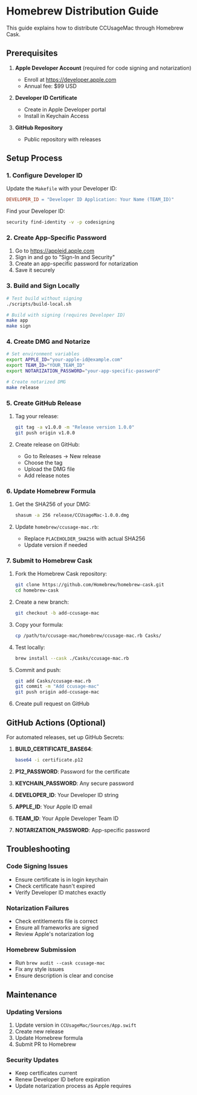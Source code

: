 # Homebrew Distribution Guide

This guide explains how to distribute CCUsageMac through Homebrew Cask.

## Prerequisites

1. **Apple Developer Account** (required for code signing and notarization)
   - Enroll at https://developer.apple.com
   - Annual fee: $99 USD

2. **Developer ID Certificate**
   - Create in Apple Developer portal
   - Install in Keychain Access

3. **GitHub Repository**
   - Public repository with releases

## Setup Process

### 1. Configure Developer ID

Update the `Makefile` with your Developer ID:

```makefile
DEVELOPER_ID = "Developer ID Application: Your Name (TEAM_ID)"
```

Find your Developer ID:
```bash
security find-identity -v -p codesigning
```

### 2. Create App-Specific Password

1. Go to https://appleid.apple.com
2. Sign in and go to "Sign-In and Security"
3. Create an app-specific password for notarization
4. Save it securely

### 3. Build and Sign Locally

```bash
# Test build without signing
./scripts/build-local.sh

# Build with signing (requires Developer ID)
make app
make sign
```

### 4. Create DMG and Notarize

```bash
# Set environment variables
export APPLE_ID="your-apple-id@example.com"
export TEAM_ID="YOUR_TEAM_ID"
export NOTARIZATION_PASSWORD="your-app-specific-password"

# Create notarized DMG
make release
```

### 5. Create GitHub Release

1. Tag your release:
   ```bash
   git tag -a v1.0.0 -m "Release version 1.0.0"
   git push origin v1.0.0
   ```

2. Create release on GitHub:
   - Go to Releases → New release
   - Choose the tag
   - Upload the DMG file
   - Add release notes

### 6. Update Homebrew Formula

1. Get the SHA256 of your DMG:
   ```bash
   shasum -a 256 release/CCUsageMac-1.0.0.dmg
   ```

2. Update `homebrew/ccusage-mac.rb`:
   - Replace `PLACEHOLDER_SHA256` with actual SHA256
   - Update version if needed

### 7. Submit to Homebrew Cask

1. Fork the Homebrew Cask repository:
   ```bash
   git clone https://github.com/Homebrew/homebrew-cask.git
   cd homebrew-cask
   ```

2. Create a new branch:
   ```bash
   git checkout -b add-ccusage-mac
   ```

3. Copy your formula:
   ```bash
   cp /path/to/ccusage-mac/homebrew/ccusage-mac.rb Casks/
   ```

4. Test locally:
   ```bash
   brew install --cask ./Casks/ccusage-mac.rb
   ```

5. Commit and push:
   ```bash
   git add Casks/ccusage-mac.rb
   git commit -m "Add ccusage-mac"
   git push origin add-ccusage-mac
   ```

6. Create pull request on GitHub

## GitHub Actions (Optional)

For automated releases, set up GitHub Secrets:

1. **BUILD_CERTIFICATE_BASE64**:
   ```bash
   base64 -i certificate.p12
   ```

2. **P12_PASSWORD**: Password for the certificate

3. **KEYCHAIN_PASSWORD**: Any secure password

4. **DEVELOPER_ID**: Your Developer ID string

5. **APPLE_ID**: Your Apple ID email

6. **TEAM_ID**: Your Apple Developer Team ID

7. **NOTARIZATION_PASSWORD**: App-specific password

## Troubleshooting

### Code Signing Issues

- Ensure certificate is in login keychain
- Check certificate hasn't expired
- Verify Developer ID matches exactly

### Notarization Failures

- Check entitlements file is correct
- Ensure all frameworks are signed
- Review Apple's notarization log

### Homebrew Submission

- Run `brew audit --cask ccusage-mac`
- Fix any style issues
- Ensure description is clear and concise

## Maintenance

### Updating Versions

1. Update version in `CCUsageMac/Sources/App.swift`
2. Create new release
3. Update Homebrew formula
4. Submit PR to Homebrew

### Security Updates

- Keep certificates current
- Renew Developer ID before expiration
- Update notarization process as Apple requires